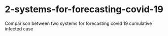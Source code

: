 # 2-systems-for-forecasting-covid-19
Comparison between two systems for forecasting covid 19 cumulative infected case
